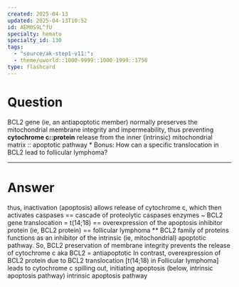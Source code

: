 ```yaml
---
created: 2025-04-13
updated: 2025-04-13T10:52
id: AEM0S9L^fU
specialty: hemato
specialty_id: 130
tags:
  - "source/ak-step1-v11:": 
  - theme/uworld::1000-9999::1000-1999::1758
type: flashcard
---
```


# Question
BCL2 gene (ie, an antiapoptotic member) normally preserves the mitochondrial membrane integrity and impermeability, thus preventing **cytochrome c::protein** release from the inner (intrinsic) mitochondrial matrix :: apoptotic pathway   * Bonus: How can a specific translocation in BCL2 lead to follicular lymphoma?

---

# Answer
thus, inactivation (apoptosis) allows release of cytochrome c, which then activates caspases == cascade of proteolytic caspases enzymes   ~ BCL2 gene translocation = t(14;18) == overexpression of the apoptosis inhibitor protein (ie, BCL2 protein) == follicular lymphoma    ** BCL2 family of proteins functions as an inhibitor of the intrinsic (ie, mitochondrial) apoptotic pathway. So, BCL2 preservation of membrane integrity prevents the release of cytochrome c aka BCL2 = antiapoptotic    In contrast, overexpression of BCL2 protein due to BCL2 translocation [t(14;18) in Follicular lymphoma] leads to cytochrome c spilling out, initiating apoptosis (below, intrinsic apoptosis pathway)   intrinsic apoptosis pathway